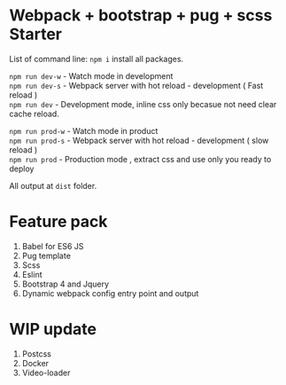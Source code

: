 # Webpack + bootstrap + pug + scss Starter

List of command line: 
`npm i` install all packages.  

`npm run dev-w` - Watch mode in development  
`npm run dev-s` - Webpack server with hot   reload - development ( Fast reload )  
`npm run dev` - Development mode, inline css only becasue not need clear cache reload.  

`npm run prod-w` - Watch mode in product  
`npm run prod-s` - Webpack server with hot reload - development ( slow reload )  
`npm run prod` - Production mode , extract css and use only you ready to deploy   

All output at `dist` folder.  

# Feature pack
1. Babel for ES6 JS
2. Pug template 
3. Scss 
4. Eslint
5. Bootstrap 4 and Jquery
6. Dynamic webpack config entry point and output 

# WIP update
1. Postcss 
2. Docker
3. Video-loader


